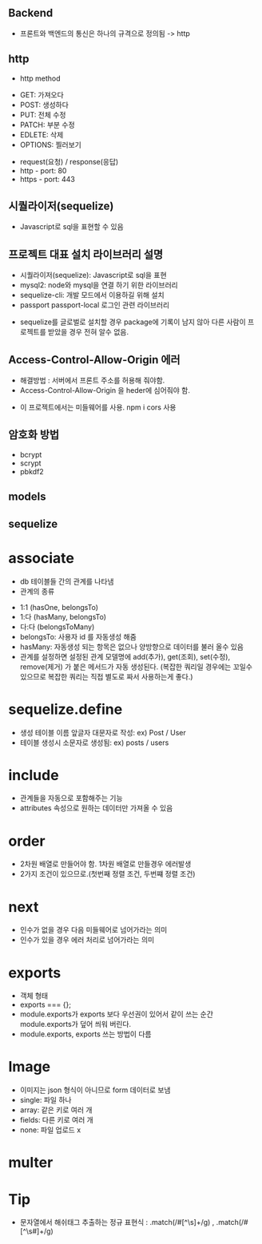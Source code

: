 ## Backend
 - 프론트와 백엔드의 통신은 하나의 규격으로 정의됨 -> http

## http
 - http method
 * GET: 가져오다
 * POST: 생성하다
 * PUT: 전체 수정
 * PATCH: 부분 수정
 * EDLETE: 삭제
 * OPTIONS: 찔러보기
 - request(요청) / response(응답)
 - http - port: 80
 - https - port: 443

## 시퀄라이저(sequelize)
 - Javascript로 sql을 표현할 수 있음

## 프로젝트 대표 설치 라이브러리 설명
- 시퀄라이저(sequelize): Javascript로 sql을 표현
- mysql2: node와 mysql을 연결 하기 위한 라이브러리
- sequelize-cli: 개발 모드에서 이용하길 위해 설치
- passport passport-local 로그인 관련 라이브러리

* sequelize를 글로벌로 설치할 경우 package에 기록이 남지 않아 다른 사람이 프로젝트를
  받았을 경우 전혀 알수 없음.

## Access-Control-Allow-Origin 에러
 - 해결방법 : 서버에서 프론트 주소를 허용해 줘야함.
 - Access-Control-Allow-Origin 을 heder에 심어줘야 함.
 * 이 프로젝트에서는 미들웨어를 사용. npm i cors 사용

## 암호화 방법
 - bcrypt
 - scrypt
 - pbkdf2

## models
 ## sequelize
 # associate
  - db 테이블들 간의 관계를 나타냄
  - 관계의 종류
   * 1:1 (hasOne, belongsTo)
   * 1:다 (hasMany, belongsTo)
   * 다:다 (belongsToMany)
   * belongsTo: 사용자 id 를 자동생성 해줌
   * hasMany: 자동생성 되는 항목은 없으나 양방향으로 데이터를 불러 올수 있음
   * 관계를 설정하면 설정된 관계 모델명에 add(추가), get(조회), set(수정), remove(제거) 가 붙은 메서드가 자동 생성된다.
   (복잡한 쿼리일 경우에는 꼬일수 있으므로 복잡한 쿼리는 직접 별도로 짜서 사용하는게 좋다.)
 
 # sequelize.define
  - 생성 테이블 이름 앞글자 대문자로 작성: ex) Post / User
  - 테이블 생성시 소문자로 생성됨: ex) posts / users

 # include
  - 관계들을 자동으로 포함해주는 기능
  - attributes 속성으로 원하는 데이터만 가져올 수 있음

 # order
  - 2차원 배열로 만들어야 함. 1차원 배열로 만들경우 에러발생
  - 2가지 조건이 있으므로.(첫번째 정렬 조건, 두번쨰 정렬 조건)

 # next
  - 인수가 없을 경우 다음 미들웨어로 넘어가라는 의미
  - 인수가 있을 경우 에러 처리로 넘어가라는 의미

 # exports
  - 객체 형태
  - exports === {};
  - module.exports가 exports 보다 우선권이 있어서 같이 쓰는 순간 module.exports가 덮어 씌워 버린다.
  - module.exports, exports 쓰는 방법이 다름

 # Image
  - 이미지는 json 형식이 아니므로 form 데이터로 보냄
  - single: 파일 하나
  - array: 같은 키로 여러 개
  - fields: 다른 키로 여러 개
  - none: 파일 업로드 x

 # multer

 # Tip
 - 문자열에서 해쉬태그 추출하는 정규 표현식 : .match(/#[^\s]+/g) , .match(/#[^\s#]+/g)